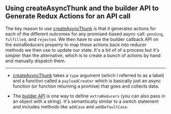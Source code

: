 ## Using createAsyncThunk and the builder API to Generate Redux Actions for an API call

The key reason to use [createAsyncThunk](https://redux-toolkit.js.org/api/createAsyncThunk) is that it generates actions for each of the different outcomes for any promised-based async call: `pending`, `fulfilled`, and `rejected`. We then have to use the builder callback API on the extraReducers property to map these actions back into reducer methods we then use to update our state. It's a bit of of a process but it's simpler than the alternative, which is to create a bunch of actions by hand and manually dispatch them.

---

- [createAsyncThunk](https://redux-toolkit.js.org/api/createAsyncThunk) takes a `type` argument (which I referred to as a label) and a function called a `payloadCreator` which is basically just an async function (or function returning a promise) that goes and collects data.

- The [builder API](https://redux-toolkit.js.org/api/createReducer#usage-with-the-builder-callback-notation) is one way to define `extraReducers` (you can also pass in an object with a string). It's semantically similar to a switch statement and includes methods like `addCase` and `addDefaultCase`.
